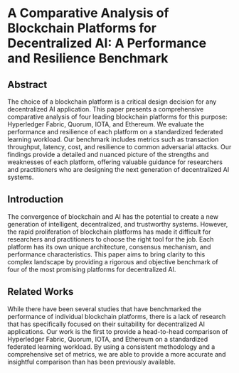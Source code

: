 # A Comparative Analysis of Blockchain Platforms for Decentralized AI: A Performance and Resilience Benchmark

## Abstract
The choice of a blockchain platform is a critical design decision for any decentralized AI application. This paper presents a comprehensive comparative analysis of four leading blockchain platforms for this purpose: Hyperledger Fabric, Quorum, IOTA, and Ethereum. We evaluate the performance and resilience of each platform on a standardized federated learning workload. Our benchmark includes metrics such as transaction throughput, latency, cost, and resilience to common adversarial attacks. Our findings provide a detailed and nuanced picture of the strengths and weaknesses of each platform, offering valuable guidance for researchers and practitioners who are designing the next generation of decentralized AI systems.

## Introduction
The convergence of blockchain and AI has the potential to create a new generation of intelligent, decentralized, and trustworthy systems. However, the rapid proliferation of blockchain platforms has made it difficult for researchers and practitioners to choose the right tool for the job. Each platform has its own unique architecture, consensus mechanism, and performance characteristics. This paper aims to bring clarity to this complex landscape by providing a rigorous and objective benchmark of four of the most promising platforms for decentralized AI.

## Related Works
While there have been several studies that have benchmarked the performance of individual blockchain platforms, there is a lack of research that has specifically focused on their suitability for decentralized AI applications. Our work is the first to provide a head-to-head comparison of Hyperledger Fabric, Quorum, IOTA, and Ethereum on a standardized federated learning workload. By using a consistent methodology and a comprehensive set of metrics, we are able to provide a more accurate and insightful comparison than has been previously available.
